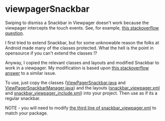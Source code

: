 # viewpagerSnackbar
 
Swiping to dismiss a Snackbar in Viewpager doesn't work because the viewpager intercepts the touch events. See, for example, [this stackoverflow question](http://stackoverflow.com/questions/33502094/viewpager-intercepts-snackbar-dismiss).

I first tried to extend Snackbar, but for some unknowable reason the folks at Android made many of the classes protected. What the hell is the point in opensource if you can't extend the classes !?

Anyway, I copied the relevant classes and layouts and modified Snackbar to work in a viewpager. My modification is based upon [this stackoverflow answer](http://stackoverflow.com/a/8122642/2590478) to a similar issue.

To use, just copy the classes ([ViewPagerSnackbar.java](https://github.com/midaslefkowitz/viewpagerSnackbar/blob/master/app/src/main/java/com/lefkowitz_dev/viewpagersnackbar/ViewPagerSnackbar.java) and [ViewPagerSnackbarManager.java](https://github.com/midaslefkowitz/viewpagerSnackbar/blob/master/app/src/main/java/com/lefkowitz_dev/viewpagersnackbar/ViewPagerSnackbarManager.java)) and the layouts ([snackbar_viewpager.xml](https://github.com/midaslefkowitz/viewpagerSnackbar/blob/master/app/src/main/res/layout/snackbar_viewpager.xml) and [snackbar_viewpager_include.xml](https://github.com/midaslefkowitz/viewpagerSnackbar/blob/master/app/src/main/res/layout/snackbar_viewpager_include.xml)) into your project. Then use as if its a regular snackbar.

NOTE - you will need to modify [the third line of snackbar_viewpager.xml](https://github.com/midaslefkowitz/viewpagerSnackbar/blob/master/app/src/main/res/layout/snackbar_viewpager.xml#L3) to match your package.

